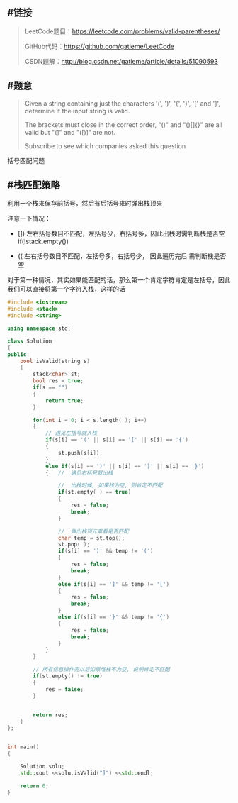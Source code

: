 #链接
------- 

>LeetCode题目：https://leetcode.com/problems/valid-parentheses/
>
>GitHub代码：https://github.com/gatieme/LeetCode
>
>CSDN题解：http://blog.csdn.net/gatieme/article/details/51090593

#题意
-------

>Given a string containing just the characters '(', ')', '{', '}', '[' and ']', determine if the input string is valid.
>
>The brackets must close in the correct order, "()" and "()[]{}" are all valid but "(]" and "([)]" are not.
>
>Subscribe to see which companies asked this question


括号匹配问题


#栈匹配策略
-------

利用一个栈来保存前括号，然后有后括号来时弹出栈顶来

注意一下情况：
*    [])   左右括号数目不匹配，左括号少，右括号多，因此出栈时需判断栈是否空 if(!stack.empty())

*    ((    左右括号数目不匹配，左括号多，右括号少， 因此遍历完后 需判断栈是否空   

对于第一种情况，其实如果能匹配的话，那么第一个肯定字符肯定是左括号，因此我们可以直接将第一个字符入栈，这样的话


```cpp
#include <iostream>
#include <stack>
#include <string>

using namespace std;

class Solution
{
public:
    bool isValid(string s)
    {
        stack<char> st;
        bool res = true;
        if(s == "")
        {
            return true;
        }

        for(int i = 0; i < s.length( ); i++)
        {
            // 遇见左括号就入栈
            if(s[i] == '(' || s[i] == '[' || s[i] == '{')
            {
                st.push(s[i]);
            }
            else if(s[i] == ')' || s[i] == ']' || s[i] == '}')
            {   //  遇见右括号就出栈

                //  出栈时候, 如果栈为空, 则肯定不匹配
                if(st.empty( ) == true)
                {
                    res = false;
                    break;
                }

                //  弹出栈顶元素看是否匹配
                char temp = st.top();
                st.pop( );
                if(s[i] == ')' && temp != '(')
                {
                    res = false;
                    break;
                }
                else if(s[i] == ']' && temp != '[')
                {
                    res = false;
                    break;
                }
                else if(s[i] == '}' && temp != '{')
                {
                    res = false;
                    break;
                }
            }
        }

        // 所有信息操作完以后如果堆栈不为空, 说明肯定不匹配
        if(st.empty() != true)
        {
            res = false;
        }


        return res;
    }
};


int main()
{

    Solution solu;
    std::cout <<solu.isValid("]") <<std::endl;

    return 0;
}
```
